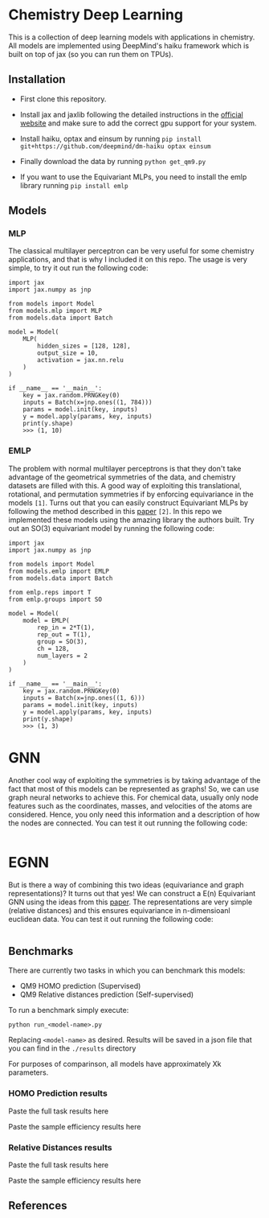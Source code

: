 # Chemistry Deep Learning

This is a collection of deep learning models with applications in chemistry. All models are implemented using DeepMind's haiku framework which is built on top of jax (so you can run them on TPUs). 

## Installation

- First clone this repository.

- Install jax and jaxlib following the detailed instructions in the  [official website](https://jax.readthedocs.io/en/latest/#installation) and make sure to add the correct gpu support for your system.

- Install haiku, optax and einsum by running `pip install git+https://github.com/deepmind/dm-haiku optax einsum`

- Finally download the data by running `python get_qm9.py`

- If you want to use the Equivariant MLPs, you need to install the emlp library running `pip install emlp`

## Models

### MLP
The classical multilayer perceptron can be very useful for some chemistry applications, and that is why I included it on this repo. The usage is very simple, to try it out run the following code:

```
import jax 
import jax.numpy as jnp

from models import Model
from models.mlp import MLP 
from models.data import Batch

model = Model(
    MLP(
        hidden_sizes = [128, 128],
        output_size = 10,
        activation = jax.nn.relu
    )
)

if __name__ == '__main__':
    key = jax.random.PRNGKey(0)
    inputs = Batch(x=jnp.ones((1, 784)))
    params = model.init(key, inputs)
    y = model.apply(params, key, inputs)
    print(y.shape)
    >>> (1, 10)
```

### EMLP

The problem with normal multilayer perceptrons is that they don't take advantage of the geometrical symmetries of the data, and chemistry datasets are filled with this. A good way of exploiting this translational, rotational, and permutation symmetries if by enforcing equivariance in the models `[1]`. Turns out that you can easily construct Equivariant MLPs by following the method described in this [paper]() `[2]`. In this repo we implemented these models using the amazing library the authors built. Try out an SO(3) equivariant model by running the following code:

```
import jax 
import jax.numpy as jnp

from models import Model
from models.emlp import EMLP 
from models.data import Batch

from emlp.reps import T
from emlp.groups import SO

model = Model(
    model = EMLP(
        rep_in = 2*T(1),
        rep_out = T(1),
        group = SO(3),
        ch = 128,
        num_layers = 2
    )
)

if __name__ == '__main__':
    key = jax.random.PRNGKey(0)
    inputs = Batch(x=jnp.ones((1, 6)))
    params = model.init(key, inputs)
    y = model.apply(params, key, inputs)
    print(y.shape)
    >>> (1, 3)
```

# GNN
Another cool way of exploiting the symmetries is by taking advantage of the fact that most of this models can be represented as graphs! So, we can use graph neural networks to achieve this. For chemical data, usually only node features such as the coordinates, masses, and velocities of the atoms are considered. Hence, you only need this information and a description of how the nodes are connected. You can test it out running the following code:

```

```

# EGNN
But is there a way of combining this two ideas (equivariance and graph representations)? It turns out that yes! We can construct a E(n) Equivariant GNN using the ideas from this [paper](). The representations are very simple (relative distances) and this ensures equivariance in n-dimensioanl euclidean data. You can test it out running the following code:

```

```


## Benchmarks

There are currently two tasks in which you can benchmark this models: 

- QM9 HOMO prediction (Supervised)
- QM9 Relative distances prediction (Self-supervised)

To run a benchmark simply execute: 

```
python run_<model-name>.py
```

Replacing `<model-name>` as desired. Results will be saved in a json file that you can find in the `./results` directory

For purposes of comparinson, all models have approximately Xk parameters.

### HOMO Prediction results

Paste the full task results here

Paste the sample efficiency results here

### Relative Distances results

Paste the full task results here

Paste the sample efficiency results here

## References 



